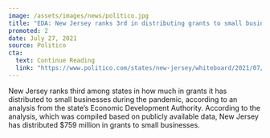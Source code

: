 ```yaml
---
image: /assets/images/news/politico.jpg
title: "EDA: New Jersey ranks 3rd in distributing grants to small business"
promoted: 2
date: July 27, 2021
source: Politico
cta:
  text: Continue Reading
  link: "https://www.politico.com/states/new-jersey/whiteboard/2021/07/27/eda-new-jersey-ranks-3rd-in-distributing-grants-to-small-business-1389096"
---
```


New Jersey ranks third among states in how much in grants it has distributed to small businesses during the pandemic, according to an analysis from the state’s Economic Development Authority. According to the analysis, which was compiled based on publicly available data, New Jersey has distributed $759 million in grants to small businesses.
